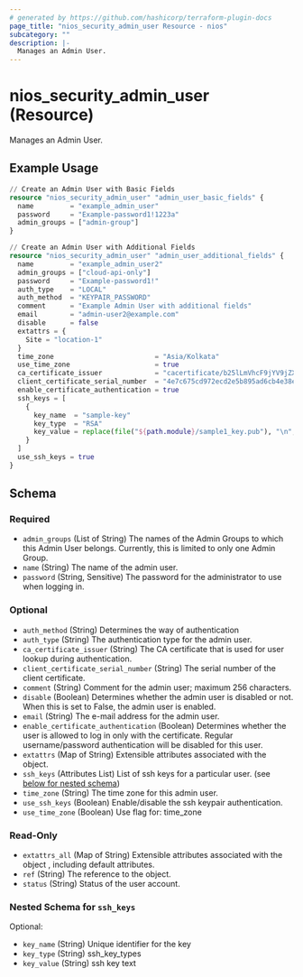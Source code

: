 ```yaml
---
# generated by https://github.com/hashicorp/terraform-plugin-docs
page_title: "nios_security_admin_user Resource - nios"
subcategory: ""
description: |-
  Manages an Admin User.
---
```


# nios_security_admin_user (Resource)

Manages an Admin User.

## Example Usage

```terraform
// Create an Admin User with Basic Fields
resource "nios_security_admin_user" "admin_user_basic_fields" {
  name         = "example_admin_user"
  password     = "Example-password1!1223a"
  admin_groups = ["admin-group"]
}

// Create an Admin User with Additional Fields
resource "nios_security_admin_user" "admin_user_additional_fields" {
  name         = "example_admin_user2"
  admin_groups = ["cloud-api-only"]
  password     = "Example-password1!"
  auth_type    = "LOCAL"
  auth_method  = "KEYPAIR_PASSWORD"
  comment      = "Example Admin User with additional fields"
  email        = "admin-user2@example.com"
  disable      = false
  extattrs = {
    Site = "location-1"
  }
  time_zone                         = "Asia/Kolkata"
  use_time_zone                     = true
  ca_certificate_issuer             = "cacertificate/b25lLmVhcF9jYV9jZXJ0JDAuNzg5Y2IyOGVkZDgyMDE5MTYzODljOGQ5MGI2MTM4YmFlNDIxODY1YmY2YWZlMTdiMmEyNDRjNTIwNDRkMGQ3NWFiMGY0MGFjNTBmYzc3ZGMwM2YwOTI2NWRhNDRkYzllMjQ0OTBkZmMyMWEyOWVlYmIxODhlMDFlMWY5OGYwOTg:CN%3D%22ib-root-ca%22"
  client_certificate_serial_number  = "4e7c675cd972ecd2e5b895ad6cb4e38e6d77b4b4"
  enable_certificate_authentication = true
  ssh_keys = [
    {
      key_name  = "sample-key"
      key_type  = "RSA"
      key_value = replace(file("${path.module}/sample1_key.pub"), "\n", "")
    }
  ]
  use_ssh_keys = true
}
```

<!-- schema generated by tfplugindocs -->
## Schema

### Required

- `admin_groups` (List of String) The names of the Admin Groups to which this Admin User belongs. Currently, this is limited to only one Admin Group.
- `name` (String) The name of the admin user.
- `password` (String, Sensitive) The password for the administrator to use when logging in.

### Optional

- `auth_method` (String) Determines the way of authentication
- `auth_type` (String) The authentication type for the admin user.
- `ca_certificate_issuer` (String) The CA certificate that is used for user lookup during authentication.
- `client_certificate_serial_number` (String) The serial number of the client certificate.
- `comment` (String) Comment for the admin user; maximum 256 characters.
- `disable` (Boolean) Determines whether the admin user is disabled or not. When this is set to False, the admin user is enabled.
- `email` (String) The e-mail address for the admin user.
- `enable_certificate_authentication` (Boolean) Determines whether the user is allowed to log in only with the certificate. Regular username/password authentication will be disabled for this user.
- `extattrs` (Map of String) Extensible attributes associated with the object.
- `ssh_keys` (Attributes List) List of ssh keys for a particular user. (see [below for nested schema](#nestedatt--ssh_keys))
- `time_zone` (String) The time zone for this admin user.
- `use_ssh_keys` (Boolean) Enable/disable the ssh keypair authentication.
- `use_time_zone` (Boolean) Use flag for: time_zone

### Read-Only

- `extattrs_all` (Map of String) Extensible attributes associated with the object , including default attributes.
- `ref` (String) The reference to the object.
- `status` (String) Status of the user account.

<a id="nestedatt--ssh_keys"></a>
### Nested Schema for `ssh_keys`

Optional:

- `key_name` (String) Unique identifier for the key
- `key_type` (String) ssh_key_types
- `key_value` (String) ssh key text
